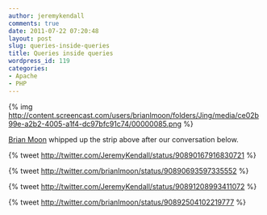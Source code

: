 ```yaml
---
author: jeremykendall
comments: true
date: 2011-07-22 07:20:48
layout: post
slug: queries-inside-queries
title: Queries inside queries
wordpress_id: 119
categories:
- Apache
- PHP
---
```


{% img http://content.screencast.com/users/brianlmoon/folders/Jing/media/ce02b99e-a2b2-4005-a1f4-dc97bfc91c74/00000085.png %}

[Brian Moon](http://brian.moonspot.net/) whipped up the strip above after our conversation below.

{% tweet http://twitter.com/JeremyKendall/status/90890167916830721 %}

{% tweet http://twitter.com/brianlmoon/status/90890693597335552 %}

{% tweet http://twitter.com/JeremyKendall/status/90891208993411072 %}

{% tweet http://twitter.com/brianlmoon/status/90892504102219777 %}

